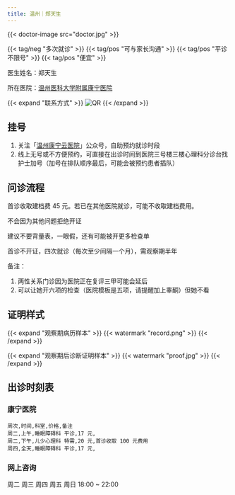 ```yaml
---
title: 温州｜郑天生
---
```


{{< doctor-image src="doctor.jpg" >}}

{{< tag/neg "多次就诊" >}} {{< tag/pos "可与家长沟通" >}} {{< tag/pos "平诊不限号" >}} {{<
tag/pos "便宜" >}}

医生姓名：郑天生

所在医院：[温州医科大学附属康宁医院](https://amap.com/place/B024103ZQK)

{{< expand "联系方式" >}} ![QR](contact.jpg) {{< /expand >}}

## 挂号

1. 关注「[温州康宁云医院](weixin://wenzhoukangning)」公众号，自助预约就诊时段
1. 线上无号或不方便预约，可直接在出诊时间到医院三号楼三楼心理科分诊台找护士加号（加号在排队顺序最后，可能会被预约患者插队）

## 问诊流程

首诊收取建档费 45 元。若已在其他医院就诊，可能不收取建档费用。

不会因为其他问题拒绝开证

建议不要背量表，一眼假，还有可能被开更多检查单

首诊不开证，四次就诊（每次至少间隔一个月），需观察期半年

备注：

1. 两性关系门诊因为医院正在复评三甲可能会延后
1. 可以让她开六项的检查（医院模板是五项，请提醒加上睾酮）但她不看

## 证明样式

{{< expand "观察期病历样本" >}} {{< watermark "record.png" >}} {{< /expand >}}

{{< expand "观察期后诊断证明样本" >}} {{< watermark "proof.jpg" >}} {{< /expand >}}

## 出诊时刻表

### 康宁医院

```csv
周次,时间,科室,价格,备注
周二,上午,睡眠障碍科 平诊,17 元,
周二,下午,儿少心理科 特需,20 元,首诊收取 100 元费用
周四,全天,睡眠障碍科 平诊,17 元,
```

### 网上咨询

周二 周三 周四 周五 周日 18:00 ~ 22:00

